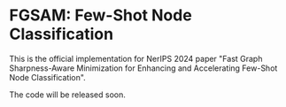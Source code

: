 # FGSAM: Few-Shot Node Classification

This is the official implementation for NerIPS 2024 paper "Fast Graph Sharpness-Aware Minimization for Enhancing and Accelerating Few-Shot Node Classification". 

The code will be released soon. 
